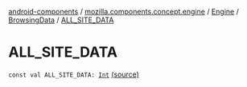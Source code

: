 [android-components](../../../index.md) / [mozilla.components.concept.engine](../../index.md) / [Engine](../index.md) / [BrowsingData](index.md) / [ALL_SITE_DATA](./-a-l-l_-s-i-t-e_-d-a-t-a.md)

# ALL_SITE_DATA

`const val ALL_SITE_DATA: `[`Int`](https://kotlinlang.org/api/latest/jvm/stdlib/kotlin/-int/index.html) [(source)](https://github.com/mozilla-mobile/android-components/blob/master/components/concept/engine/src/main/java/mozilla/components/concept/engine/Engine.kt#L40)